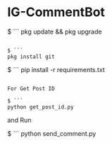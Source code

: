 # IG-CommentBot

$ ```
pkg update && pkg upgrade
```

$ ```
pkg install git
```

$ ```
pip install -r requirements.txt
```

For Get Post ID 

$ ```
python get_post_id.py
```

and Run

$ ```
python send_comment.py
```
